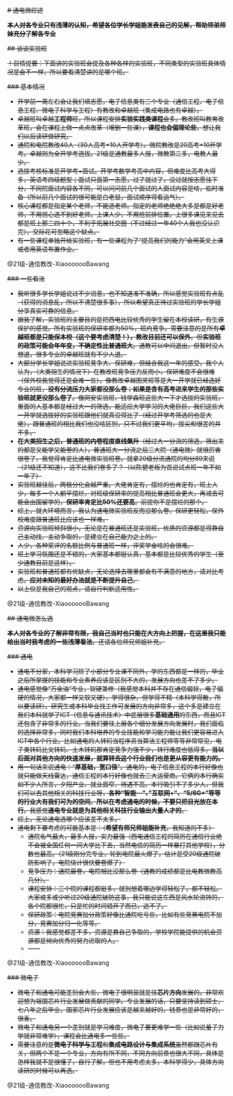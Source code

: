 ~~# 通电微综述~~

~~**本人对各专业只有浅薄的认知，希望各位学长学姐能发表自己的见解，帮助师弟师妹充分了解各专业**~~

~~## 谈谈实验班~~

~~！前情提要：下面讲的实验班会提及各种各样的实验班，不同类型的实验班具体情况是会不一样，所以要看清楚讲的是哪个班。~~

~~### 基本情况~~

- ~~开学前一周左右会让我们填志愿，电子信息类有三个专业（通信工程、电子信息工程、微电子科学与工程）有教改和卓越班（集成电路也有卓越）。~~
- ~~卓越班叫卓越**工程师**班，所以课程安排**实验实践类课程**会多。教改班叫教育改革班，会在课程上做一点点改革（增删一些课），**课程也会偏理论些**，想让我们以后读研做研究。~~
- ~~通院和电院教改40人（30人高考+10人开学考）。微院教改是20高考+10开学考。卓越则为全开学考选拔。21级是通教最多人报，微教第二多，电教人最少。~~
- ~~选拔考核标准是开学考+面试。开学考数学考高中内容，但难度比高考大得多，英语考四级题型；面试只面第一志愿，过了就过了，没过就按志愿往下分，不同院面试内容各不同，可以问问前几个面试的人面试内容是啥，临时准备（所以前几个面试的很可能是白老鼠，面试顺序得看运气）。~~
- ~~核心课程都是指定某个老师，不能选老师。指定的老师绝绝绝大多是都是好老师，不用担心选不到好老师。上课人少，不用抢前排位置。上很多课见来见去都是班上那三四十个，不利于拓展社交圈（不过经过一年40个人我也没认识完），交际花可忽略这个缺点。~~
- ~~有一些课程单独开给实验班，有一些课程为了“提高我们的能力”会用英文上课或者用英语布置作业。~~

@21级-通信教改-XiaooooooBawang

~~### 一些看法~~

- ~~我听很多学长学姐说过不少消息，也不知道准不准确，所以感觉实验班有点乱（获得的消息乱，所以不清楚很多事），所以希望真正待过实验班的学长学姐分享真实可靠的信息。~~
- ~~据我了解，实验班的主要目的是把西电比较优秀的学生留在本校读研，有生源保护的感觉。所有实验班的保研率都为50%，班内竞争。需要注意的是所有**卓越班都是只能保本校（这个要考虑清楚！），教改目前还可以保外**。但**实验班的政策可能会年年变，不确定性比普通班大**。通教可以中间退出，但暂时没人想退，很多专业的卓越班就有不少人退。~~
- ~~大部分学长学姐说进实验班竞争大、保研难，但结合我这一年的感受，我个人认为，（大类招生的情况下）在教改班竞争压力反而小，保研难度不会很难（保外校我觉得还是会难一些）。像教改卓越图灵班等是大一开学就已经选好专业的班，**没有分流压力大家都没那么卷**；**如果是含有高考进来学生的那些实验班就更没那么卷了**。像网安实验班、钱学森班这些大一下才选拔的实验班，里面的人基本都是经过大一的筛选，能适应大学学习的大佬巨巨，我们这些大一开学就选拔好的实验班跟他们就真没得比了（经过开学考筛选的也是大佬），跟普通班的相比我们也没啥区别，只不过我们更平均，拔尖和很差的并不多。~~
- ~~**在大类招生之后，普通班的内卷程度直线飙升**（经过大一分流的筛选，筛出来的都是又能学又能卷的人），普通班大一分流之后三大院（通电微）就很厉害很卷了，我觉得肯定比通电微实验班卷。就拿20级分流通院的均分89来说（21级还不知道），这不比我们卷多了？（以陈健老板为首说试点班一年不如一年了）~~
- ~~实验班越往后，两极分化会越严重。大佬肯定有，摆烂的也肯定有，班上人少，每多一个人躺平摆烂，对班级保研率的提高相比普通班会更大，再减去可能会出国留学的，**保研率肯定比50%还要高**。前提你不是摆烂的那个。~~
- ~~综上，就大环境而言，我认为通电微实验班反而没那么卷，保研更轻松，保外校难度跟普通班比应该也一样难。~~
- ~~资源向实验班倾斜很小，无论是在普通班还是实验班，优质的资源都是得靠自己主动找、主动争取的，是建立在自己能力之上的。~~
- ~~人少，各种奖评的名额比例与普通班一样，评奖学金啥的会很难。~~
- ~~班上学习氛围还是不错的，大家基本都挺认真，基本都是比较优秀的学生（至少通教目前是这样）。~~
- ~~实验班和普通班都有优缺点，无论选择去哪里都会有不满意的地方，请对比考虑。**应对未知的最好办法就是不断提升自己**。~~
- ~~以上仅是我自己的观点，请自行判断适用性。~~

@21级-通信教改-XiaooooooBawang

~~## 通电微怎么选~~

~~**本人对各专业的了解非常有限，我自己当时也只能在大方向上把握，在这里我只能给出当时我考虑的一些浅薄看法**。还请各位师兄师姐补充。~~

~~### 通电~~

- ~~通电不分家，本科学习除了小部分专业课不同外，学的东西都是一样的，毕业之后所掌握的技能和专业素养应该是区别不大的，发展方向也差不了多少。~~
- ~~通电感觉像“万金油”专业，软硬兼修（我感觉本科并不存在通信偏软，电子偏硬的情况，大家都一样又软又硬），学得很杂，但学得不精（本科学得散，所以要读研）。研究生或本科毕业找工作可发展的方向非常多，这个多是建立在我们本科就学了ICT（信息与通讯技术）中底层很多**基础通用**的东西，而且ICT还包含了非常多的行业。当我们要往上层各个细分发展方向发展时，我们面临的选择非常多，同时我们本科培养的专业技能和学习能力能让我们更容易进入ICT中各个行业。比如通电的人转码当程序员当算法工程师等等非常常见，电子类转码比文转码、土木转码那肯定竞争力强不少，转行难度也低得多。**当以后面对其他方向的快速发展，就算转去这个行业我们也是更从容更有能力的。**~~
- ~~用一句话来说通电：“**厚基础，宽口径**”。通电的，电子信息工程的本行好像也就只能做天线雷达，通信工程的本行好像也就去三大运营商。它俩的本行确实如不少人所言，夕阳产业、就业面窄、待遇不高。本行吸引不了多少人，但我们可以去其他相关的科技行业呀，**各种“智能···”、”互联网+“、“5/6G+”等等的行业大有我们可为的空间**。**所以在考虑通电的时候，不要只把目光放在本行**。我感觉**通电专业就是为其他相关科技行业输出大量人才的**。~~
- ~~综上，无论通电选哪个应该差不太多。~~
- ~~通电剩下要考虑的可能基本是：（**希望有师兄师姐能补充**，我知道的不多）~~
  - ~~通院名气最大，最多人报，实力最强（西电通信工程的简历在通信行业绝不会被全国任何一间大学比下去，当然电信的简历一样暴打其他学校），分数也最高。（21级刚分完专业，轮到电院最火爆了，估计是受20级通院破防影响了，电院估计很快要卷爆了）~~
  - ~~竞争压力：通院最卷，电院相比没那么卷（通教的成绩都是比电教微教高几分）。~~
  - ~~课程安排：三个院的课程都挺多，就别想着哪边学得轻松了，都不轻松。大家或多或少听过20级通院破防这事，我只能说这东西是风水轮流转的，各个院都很忙，只是忙的时间错开了而已，逃不了。~~
  - ~~保研政策：电院竞赛加分政策好像比通院吃亏些，比如有些竞赛电院不加分，竞赛加分归一化等等。~~
  - ~~资源：我感觉都差不多，资源是靠自己争取的，学校学院能提供的机会资源都是倾向优秀的努力进取的人。~~
  - ~~·······~~

@21级-通信教改-XiaooooooBawang

~~### 微电子~~

- ~~微电子和通电可能差别会大些，微电子很明显就是往**芯片方向**发展的。非常欢迎想为祖国芯片行业发展做贡献的同学。专业发展的话，只要坚持读到硕士，七八年之后毕业，国家芯片行业发展应该是越来越好的，钱景也是非常好的，很香。~~
- ~~微电子和通电另一个差别就是学习难度，微电子要更难学一些（比如说量子力学就非常难学），课程会比通电多一些些。~~
- ~~需要注意的是**微电子科学与工程**和**集成电路设计与集成系统**虽然都跟芯片有关，但两个不是一个专业，方向有所不同，不同方向前景也很大不同，具体是怎样我就不是很懂了，自行了解，但也不用考虑太多，本科学得少，具体方向读研的时候可以再选。~~

@21级-通信教改-XiaooooooBawang
